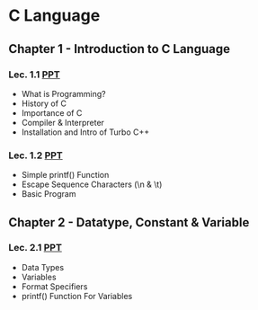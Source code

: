 # C Language

## Chapter 1 - Introduction to C Language

### Lec. 1.1 [PPT](https://drive.google.com/file/d/1NoOlBjOtYKtkJ8BovOl5F2NyZcMk8XJT/view?usp=sharing)
- What is Programming?
- History of C
- Importance of C
- Compiler & Interpreter
- Installation and Intro of Turbo C++

### Lec. 1.2 [PPT](https://drive.google.com/file/d/18oIy8TmedLwMDtRg1aKn8bmr-y2NQbsq/view?usp=sharing)
- Simple printf() Function
- Escape Sequence Characters (\n & \t)
- Basic Program


## Chapter 2 - Datatype, Constant & Variable

### Lec. 2.1 [PPT](https://drive.google.com/file/d/1FAg_jJHQbIh9ek2O2JQfscG4oMfy3sv3/view?usp=sharing)
- Data Types
- Variables
- Format Specifiers
- printf() Function For Variables
